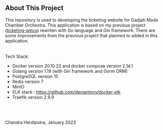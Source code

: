 ## About This Project
This repository is used to developing the ticketing website for Gadjah Mada Chamber Orchestra. This application is based on my previous project ([ticketing-gmco](https://github.com/frchandra/ticketing-gmco)) rewriten with Go language and Gin framework. There are some improvements from the previous project that planned to added in this application.
<br>
<br>
<br>
Tech Stack:
 - Docker version 20.10.22 and docker compose version 2.14.1 
 - Golang version 1.19 (with Gin framework and Gorm ORM)
 - PostgreSQL version 15
 - Redis version 7
 - MinIO
 - ELK stack : https://github.com/deviantony/docker-elk
 - Traefik version 2.9.9

<br>
<br>
<br>
Chandra Herdiputra, January 2023
